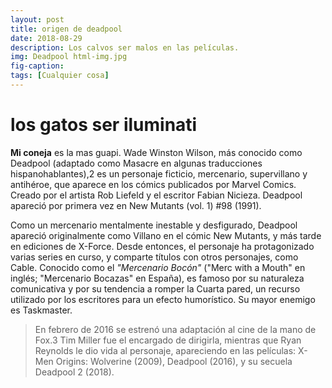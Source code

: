 ```yaml
---
layout: post
title: origen de deadpool
date: 2018-08-29
description: Los calvos ser malos en las películas.
img: Deadpool html-img.jpg 
fig-caption: 
tags: [Cualquier cosa]
---
```


# los gatos ser iluminati
**Mi coneja** es la mas guapi.
Wade Winston Wilson, más conocido como Deadpool (adaptado como Masacre en algunas traducciones hispanohablantes),2​ es un personaje ficticio, mercenario, supervillano y antihéroe, que aparece en los cómics publicados por Marvel Comics. Creado por el artista Rob Liefeld y el escritor Fabian Nicieza. Deadpool apareció por primera vez en New Mutants (vol. 1) #98 (1991).

Como un mercenario mentalmente inestable y desfigurado, Deadpool apareció originalmente como Villano en el cómic New Mutants, y más tarde en ediciones de X-Force. Desde entonces, el personaje ha protagonizado varias series en curso, y comparte títulos con otros personajes, como Cable. Conocido como el *"Mercenario Bocón"* ("Merc with a Mouth" en inglés; "Mercenario Bocazas" en España), es famoso por su naturaleza comunicativa y por su tendencia a romper la Cuarta pared, un recurso utilizado por los escritores para un efecto humorístico. Su mayor enemigo es Taskmaster.

 > En febrero de 2016 se estrenó una adaptación al cine de la mano de Fox.3​ Tim Miller fue el encargado de dirigirla, mientras que Ryan Reynolds le dio vida al personaje, apareciendo en las películas: X-Men Origins: Wolverine (2009), Deadpool (2016), y su secuela Deadpool 2 (2018).


